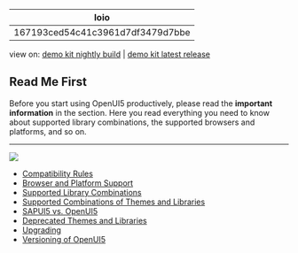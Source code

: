 <!-- loio167193ced54c41c3961d7df3479d7bbe -->

| loio |
| -----|
| 167193ced54c41c3961d7df3479d7bbe |

<div id="loio">

view on: [demo kit nightly build](https://openui5nightly.hana.ondemand.com/#/topic/167193ced54c41c3961d7df3479d7bbe) | [demo kit latest release](https://openui5.hana.ondemand.com/#/topic/167193ced54c41c3961d7df3479d7bbe)</div>

## Read Me First

Before you start using OpenUI5 productively, please read the **important information** in the section. Here you read everything you need to know about supported library combinations, the supported browsers and platforms, and so on.

***

![](loio4f4c1bf0955e4de9be06a3f7817716b1_LowRes.png)

-   [Compatibility Rules](Compatibility_Rules_91f0873.md)
-   [Browser and Platform Support](Browser_and_Platform_Support_74b59ef.md)
-   [Supported Library Combinations](Supported_Library_Combinations_363cd16.md)
-   [Supported Combinations of Themes and Libraries](Supported_Combinations_of_Themes_and_Libraries_38ff8c2.md)
-   [SAPUI5 vs. OpenUI5](SAPUI5_vs._OpenUI5_5982a97.md)
-   [Deprecated Themes and Libraries](Deprecated_Themes_and_Libraries_a87ca84.md)
-   [Upgrading](Upgrading_9638e4f.md)
-   [Versioning of OpenUI5](Versioning_of_OpenUI5_91f0214.md)

